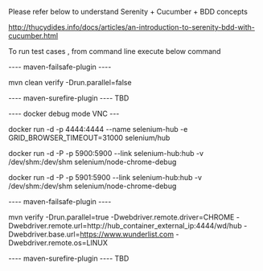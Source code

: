 Please refer below to understand Serenity + Cucumber + BDD concepts

http://thucydides.info/docs/articles/an-introduction-to-serenity-bdd-with-cucumber.html

To run test cases , from command line execute below command

---- maven-failsafe-plugin ----

mvn clean verify -Drun.parallel=false


---- maven-surefire-plugin ----
TBD


----  docker debug mode VNC ---

docker run -d -p 4444:4444 --name selenium-hub -e GRID_BROWSER_TIMEOUT=31000 selenium/hub

docker run -d -P -p 5900:5900 --link selenium-hub:hub -v /dev/shm:/dev/shm selenium/node-chrome-debug

docker run -d -P -p 5901:5900 --link selenium-hub:hub -v /dev/shm:/dev/shm selenium/node-chrome-debug


---- maven-failsafe-plugin ----

mvn verify -Drun.parallel=true -Dwebdriver.remote.driver=CHROME -Dwebdriver.remote.url=http://hub_container_external_ip:4444/wd/hub -Dwebdriver.base.url=https://www.wunderlist.com -Dwebdriver.remote.os=LINUX


---- maven-surefire-plugin ----
TBD